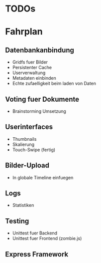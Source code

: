 TODOs
=====


Fahrplan
========

Datenbankanbindung
------------------
- Gridfs fuer Bilder
- Persistenter Cache
- Userverwaltung
- Metadaten einbinden
- Echte zufaelligkeit beim laden von Daten

Voting fuer Dokumente
---------------------
- Brainstorming Umsetzung

Userinterfaces
--------------
- Thumbnails
- Skalierung
- Touch-Swipe (fertig)

Bilder-Upload
-------------
- In globale Timeline einfuegen

Logs
----
- Statistiken

Testing
-------
- Unittest fuer Backend
- Unittest fuer Frontend (zombie.js)

Express Framework
----------------

